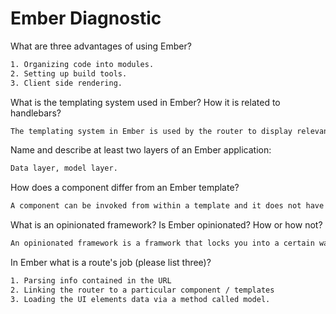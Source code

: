 # Ember Diagnostic

What are three advantages of using Ember?

```sh
1. Organizing code into modules.
2. Setting up build tools.
3. Client side rendering.
```

What is the templating system used in Ember? How it is related to
handlebars?

```sh
The templating system in Ember is used by the router to display relevant information to the user in the view-state. Each template was written in Handlebars, and could access and manipulate properties in the View. In-built Handlebars helpers such as {{#if}} and {{#each}} were also available.
```

Name and describe at least two layers of an Ember application:

```sh
Data layer, model layer.
```

How does a component differ from an Ember template?

```sh
A component can be invoked from within a template and it does not have access to the entire scope of the route, its scope is explicitly defined at the locaiton where the component is invoked.
```

What is an opinionated framework? Is Ember opinionated? How or how not?

```sh
An opinionated framework is a framwork that locks you into a certain way of doing things. Ember is an opinionated framework. An example of this is the strict naming conventions for files. Essentially there is 'one way (i.e. the right way according to that framework)' to do things.
```

In Ember what is a route's job (please list three)?

```sh
1. Parsing info contained in the URL
2. Linking the router to a particular component / templates
3. Loading the UI elements data via a method called model.
```

